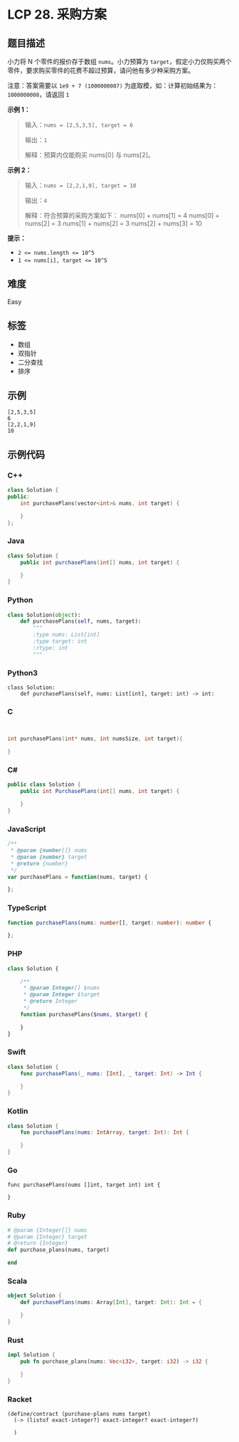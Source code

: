 # LCP 28. 采购方案

## 题目描述

小力将 N 个零件的报价存于数组 `nums`。小力预算为 `target`，假定小力仅购买两个零件，要求购买零件的花费不超过预算，请问他有多少种采购方案。

注意：答案需要以 `1e9 + 7 (1000000007)` 为底取模，如：计算初始结果为：`1000000008`，请返回 `1`


**示例 1：**
>输入：`nums = [2,5,3,5], target = 6`
>
>输出：`1`
>
>解释：预算内仅能购买 nums[0] 与 nums[2]。

**示例 2：**
>输入：`nums = [2,2,1,9], target = 10`
>
>输出：`4`
>
>解释：符合预算的采购方案如下：
>nums[0] + nums[1] = 4
>nums[0] + nums[2] = 3
>nums[1] + nums[2] = 3
>nums[2] + nums[3] = 10

**提示：**
- `2 <= nums.length <= 10^5`
- `1 <= nums[i], target <= 10^5`


## 难度

Easy

## 标签

- 数组
- 双指针
- 二分查找
- 排序

## 示例

```
[2,5,3,5]
6
[2,2,1,9]
10
```

## 示例代码

### C++

```cpp
class Solution {
public:
    int purchasePlans(vector<int>& nums, int target) {

    }
};
```

### Java

```java
class Solution {
    public int purchasePlans(int[] nums, int target) {

    }
}
```

### Python

```python
class Solution(object):
    def purchasePlans(self, nums, target):
        """
        :type nums: List[int]
        :type target: int
        :rtype: int
        """
```

### Python3

```python3
class Solution:
    def purchasePlans(self, nums: List[int], target: int) -> int:
```

### C

```c


int purchasePlans(int* nums, int numsSize, int target){

}
```

### C#

```csharp
public class Solution {
    public int PurchasePlans(int[] nums, int target) {

    }
}
```

### JavaScript

```javascript
/**
 * @param {number[]} nums
 * @param {number} target
 * @return {number}
 */
var purchasePlans = function(nums, target) {

};
```

### TypeScript

```typescript
function purchasePlans(nums: number[], target: number): number {

};
```

### PHP

```php
class Solution {

    /**
     * @param Integer[] $nums
     * @param Integer $target
     * @return Integer
     */
    function purchasePlans($nums, $target) {

    }
}
```

### Swift

```swift
class Solution {
    func purchasePlans(_ nums: [Int], _ target: Int) -> Int {

    }
}
```

### Kotlin

```kotlin
class Solution {
    fun purchasePlans(nums: IntArray, target: Int): Int {

    }
}
```

### Go

```golang
func purchasePlans(nums []int, target int) int {

}
```

### Ruby

```ruby
# @param {Integer[]} nums
# @param {Integer} target
# @return {Integer}
def purchase_plans(nums, target)

end
```

### Scala

```scala
object Solution {
    def purchasePlans(nums: Array[Int], target: Int): Int = {

    }
}
```

### Rust

```rust
impl Solution {
    pub fn purchase_plans(nums: Vec<i32>, target: i32) -> i32 {

    }
}
```

### Racket

```racket
(define/contract (purchase-plans nums target)
  (-> (listof exact-integer?) exact-integer? exact-integer?)

  )
```

